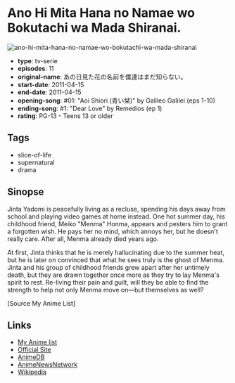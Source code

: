 # Ano Hi Mita Hana no Namae wo Bokutachi wa Mada Shiranai.

![ano-hi-mita-hana-no-namae-wo-bokutachi-wa-mada-shiranai](https://cdn.myanimelist.net/images/anime/5/79697.jpg)

-   **type**: tv-serie
-   **episodes**: 11
-   **original-name**: あの日見た花の名前を僕達はまだ知らない。
-   **start-date**: 2011-04-15
-   **end-date**: 2011-04-15
-   **opening-song**: #01: "Aoi Shiori (青い栞)" by Galileo Galilei (eps 1-10)
-   **ending-song**: #1: "Dear Love" by Remedios (ep 1)
-   **rating**: PG-13 - Teens 13 or older

## Tags

-   slice-of-life
-   supernatural
-   drama

## Sinopse

Jinta Yadomi is peacefully living as a recluse, spending his days away from school and playing video games at home instead. One hot summer day, his childhood friend, Meiko "Menma" Honma, appears and pesters him to grant a forgotten wish. He pays her no mind, which annoys her, but he doesn't really care. After all, Menma already died years ago.

At first, Jinta thinks that he is merely hallucinating due to the summer heat, but he is later on convinced that what he sees truly is the ghost of Menma. Jinta and his group of childhood friends grew apart after her untimely death, but they are drawn together once more as they try to lay Menma's spirit to rest. Re-living their pain and guilt, will they be able to find the strength to help not only Menma move on—but themselves as well?

[Source My Anime List]

## Links

-   [My Anime list](https://myanimelist.net/anime/9989/Ano_Hi_Mita_Hana_no_Namae_wo_Bokutachi_wa_Mada_Shiranai)
-   [Official Site](http://www.anohana.jp/tv/)
-   [AnimeDB](http://anidb.info/perl-bin/animedb.pl?show=anime&aid=8181)
-   [AnimeNewsNetwork](http://www.animenewsnetwork.com/encyclopedia/anime.php?id=12368)
-   [Wikipedia](http://en.wikipedia.org/wiki/Anohana:_The_Flower_We_Saw_That_Day)
